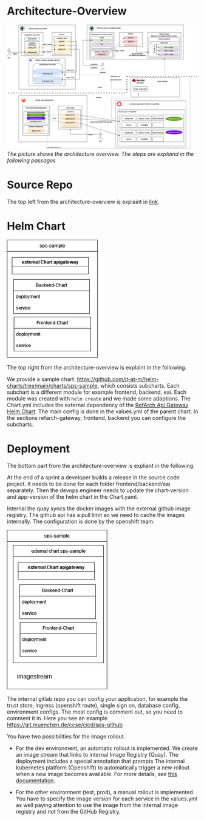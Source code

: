 # Architecture-Overview

![architecture-overview](images/ci_cd_github_big_picture_public.drawio.png)
_The picture shows the architecture overview. The steps are explaind in the following passages_

# Source Repo

The top left from the architecture-overview is explaint in [link](./workflows.md).

# Helm Chart

![architekture-external-helm-chart](images/external-helm-chart.drawio.png)

The top right from the architecture-overview is explaint in the following.

We provide a sample chart. https://github.com/it-at-m/helm-charts/tree/main/charts/sps-sample, which consists subcharts. Each subchart is a different module for example frontend, backend, eai. Each module was created with `helm create` and we made some adaptions. The Chart.yml includes the external dependency of the [RefArch Api Gateway Helm Chart](https://github.com/it-at-m/helm-charts/tree/main/charts/refarch-gateway). The main config is done in the values.yml of the parent chart. In the sections refarch-gateway, frontend, backend you can configure the subcharts.

# Deployment

The bottom part from the architecture-overview is expliant in the following.

At the end of a sprint a developer builds a release in the source code project. It needs to be done for each folder frontend/backend/eai separately. Then the devops engineer needs to update the chart-version and app-version of the helm chart in the Chart.yaml.

Internal the quay syncs the docker images with the external github image registry. The github api has a pull limit so we need to cache the images internally. The configuration is done by the openshift team.

![architekture-internal-helm-chart](images/internal-chart.drawio.png)

The internal gitlab repo you can config your application, for example the trust store, ingress (openshift route), single sign on, database config, environment configs. The most config is comment out, so you need to comment it in. Here you see an example https://git.muenchen.de/ccse/cicd/sps-github

You have two possibilities for the image rollout.

- For the dev environment, an automatic rollout is implemented. We create an image stream that links to internal Image Registry (Quay). The deployment includes a special annotation that prompts The internal kubernetes platform (Openshift) to automatically trigger a new rollout when a new image becomes available. For more details, see [this documentation](https://docs.redhat.com/en/documentation/openshift_container_platform/4.17/html/images/triggering-updates-on-imagestream-changes#triggering-updates-on-imagestream-changes).

- For the other environment (test, prod), a manual rollout is implemented. You have to specify the image version for each service in the values.yml as well paying attention to use the image from the internal image registry and not from the GitHub Registry.

